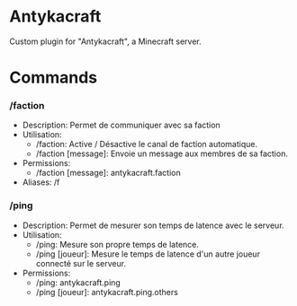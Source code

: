 # Antykacraft

Custom plugin for "Antykacraft", a Minecraft server.

# Commands

### /faction
- Description: Permet de communiquer avec sa faction
- Utilisation: 
  * /faction: Active / Désactive le canal de faction automatique.
  * /faction [message]: Envoie un message aux membres de sa faction.
- Permissions:
  * /faction [message]: antykacraft.faction
- Aliases: /f

### /ping
- Description: Permet de mesurer son temps de latence avec le serveur.
- Utilisation:
  * /ping: Mesure son propre temps de latence.
  * /ping [joueur]: Mesure le temps de latence d'un autre joueur connecté sur le serveur.
- Permissions:
  * /ping: antykacraft.ping
  * /ping [joueur]: antykacraft.ping.others
